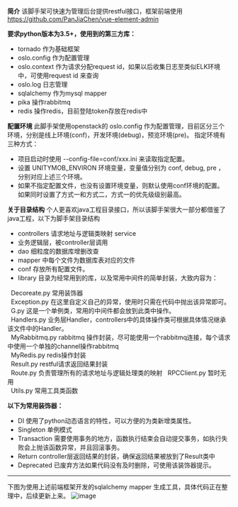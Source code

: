 **简介**
该脚手架可快速为管理后台提供restful接口，框架前端使用 https://github.com/PanJiaChen/vue-element-admin

**要求python版本为3.5+，使用到的第三方库：**  
 - tornado 作为基础框架
 - oslo.config 作为配置管理
 - oslo.context 作为请求分配request id，如果以后收集日志至类似ELK环境中，可使用request id 来查询  
 - oslo.log 日志管理
 - sqlalchemy 作为mysql mapper
 - pika 操作rabbitmq
 - redis 操作redis，目前登陆token存放在redis中

  

**配置环境**
此脚手架使用openstack的 oslo.config 作为配置管理，目前区分三个环境，分别是线上环境(conf)，开发环境(debug)，预览环境(pre)。 指定环境有三种方式：  

 - 项目启动时使用 --config-file=conf/xxx.ini 来读取指定配置。  
 - 设置 UNITYMOB_ENVIRON 环境变量，变量值分别为 conf, debug, pre ，分别对应上述三个环境。  
 - 如果不指定配置文件，也没有设置环境变量，则默认使用conf环境的配置。  
如果同时设置了方式一和方式二，方式一的优先级级别最高。 

**关于目录结构**
个人更喜欢java工程目录接口，所以该脚手架很大一部分都借鉴了java工程，以下为脚手架目录结构  
 - controllers 请求地址与逻辑类映射 service
 - 业务逻辑层，被controller层调用
 - dao 细粒度的数据库增删改查
 - mapper 中每个文件为数据库表对应的文件
 - conf 存放所有配置文件。
 - library 目录为经常用到的库，以及常用中间件的简单封装，大致内容为：  

&nbsp;&nbsp;Decoreate.py 常用装饰器  
&nbsp;&nbsp;Exception.py 在这里自定义自己的异常，使用时只需在代码中抛出该异常即可。  
&nbsp;&nbsp;G.py 这是一个单例类，常用的中间件都会放到此类中操作。  
&nbsp;&nbsp;Handlers.py 业务层Handler，controllers中的具体操作类可根据具体情况继承该文件中的Handler。  
&nbsp;&nbsp;MyRabbitmq.py rabbitmq 操作封装，尽可能使用一个rabbitmq连接，每个请求中使用一个单独的channel操作rabbitmq  
&nbsp;&nbsp;MyRedis.py redis操作封装  
&nbsp;&nbsp;Result.py restful请求返回结果封装  
&nbsp;&nbsp;Route.py 负责管理所有的请求地址与逻辑处理类的映射
&nbsp;&nbsp;RPCClient.py 暂时无用  
&nbsp;&nbsp;Utils.py 常用工具类函数  

**以下为常用装饰器：**  

 - DI 使用了python动态语言的特性，可以方便的为类新增类属性。
 - Singleton 单例模式
 - Transaction 需要使用事务的地方，函数执行结束会自动提交事务，如执行失败会上抛该函数异常，并且回滚事务。
 - Return controller层返回结果的封装，确保返回结果被放到了Result类中
 - Deprecated 已废弃方法如果代码没有及时删除，可使用该装饰器提示。
 
 ---

下图为使用上述前端框架开发的sqlalchemy mapper 生成工具，具体代码正在整理中，后续更新上来。
![image](https://github.com/xiaowan/pyadmin/blob/master/snapshot/mappertool.jpeg)
 

